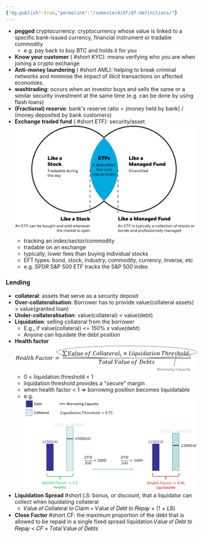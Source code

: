 ```yaml
---
{"dg-publish":true,"permalink":"/semester4/df/df-definitions/"}
---
```


- **pegged** cryptocurrency: cryptocurrency whose value is linked to a specific bank-issued currency, financial instrument or tradable commodity
	- e.g. pay back to buy BTC and holds it for you
- **Know your customer** ( #short KYC): means verifying who you are when joining a crypto exchange
- **Anti-money laundering** ( #short AML): helping to break criminal networks and minimise the impact of illicit transactions on affected economies.
- **washtrading**: occurs when an investor buys and sells the same or a similar security investment at the same time (e.g. can be done by using flash loans)
- **(Fractional) reserve**: bank's reserve ratio = (money held by bank) / (money deposited by bank customers)
- **Exchange traded fund** ( #short ETF): security/asset![Pasted image 20240405223919.png](/img/user/Semester4/DF/attachments/Pasted%20image%2020240405223919.png)
	- tracking an index/sector/commodity
	- tradable on an exchange
	- typically, lower fees than buying individual stocks
	- EFT types: bond, stock, industry, commodity, currency, inverse, etc
	- e.g. SPDR S&P 500 ETF tracks the S&P 500 index
### Lending
- **collateral**: assets that serve as a security deposit
- **Over-collateralisation**: Borrower has to provide value(collateral assets) > value(granted loan)
- **Under-collateralisation**: value(collateral) < value(debt)
- **Liquidation**: selling collateral from the borrower
	- E.g., if value(collateral) <= 150% x value(debt)
	- Anyone can liquidate the debt position
- **Health factor** ![Pasted image 20240323154018.png](/img/user/Semester4/DF/attachments/Pasted%20image%2020240323154018.png)
	- 0 < liquidation threshold < 1
	- liquidation threshold provides a "secure" margin
	- when health factor < 1 => borrowing position becomes liquidatable
	- e.g. ![Pasted image 20240323154201.png](/img/user/Semester4/DF/attachments/Pasted%20image%2020240323154201.png)
- **Liquidation Spread** #short LS: bonus, or discount, that a liquidator can collect when liquidating collateral
	- 𝑉𝑎𝑙𝑢𝑒 𝑜𝑓 𝐶𝑜𝑙𝑙𝑎𝑡𝑒𝑟𝑎𝑙 𝑡𝑜 𝐶𝑙𝑎𝑖𝑚 = 𝑉𝑎𝑙𝑢𝑒 𝑜𝑓 𝐷𝑒𝑏𝑡 𝑡𝑜 𝑅𝑒𝑝𝑎𝑦 × (1 + 𝐿𝑆)
- **Close Factor** #short CF: the maximum proportion of the debt that is allowed to be repaid in a single fixed spread liquidation
	𝑉𝑎𝑙𝑢𝑒 𝑜𝑓 𝐷𝑒𝑏𝑡 𝑡𝑜 𝑅𝑒𝑝𝑎𝑦 < 𝐶𝐹 × 𝑇𝑜𝑡𝑎𝑙 𝑉𝑎𝑙𝑢𝑒 𝑜𝑓 𝐷𝑒𝑏𝑡𝑠
